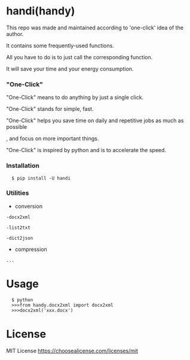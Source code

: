 # handi(handy)

This repo was made and maintained according to 'one-click' idea of the author.

It contains some frequently-used functions.

All you have to do is to just call the corresponding function.

It will save your time and your energy consumption.

### "One-Click"

"One-Click" means to do anything by just a single click.

"One-Click" stands for simple, fast.

"One-Click" helps you save time on daily and repetitive jobs as much as possible

, and focus on more important things.

"One-Click" is inspired by python and is to accelerate the speed.

### Installation
      
      $ pip install -U handi

### Utilities 

   * conversion

    -docx2xml

    -list2txt

    -dict2json

   * compression

    ...
    
# Usage

      $ python
      >>>from handy.docx2xml import docx2xml
      >>>docx2xml('xxx.docx')

# License

   MIT License <https://choosealicense.com/licenses/mit>
   
